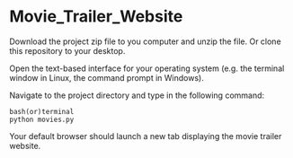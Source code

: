 # Movie_Trailer_Website
Download the project zip file to you computer and unzip the file. Or clone this
repository to your desktop.

Open the text-based interface for your operating system (e.g. the terminal
window in Linux, the command prompt in Windows).

Navigate to the project directory and type in the following command:

```
bash(or)terminal
python movies.py
```

Your default browser should launch a new tab displaying the movie trailer website.
